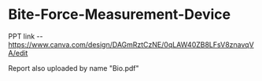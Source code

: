 # Bite-Force-Measurement-Device




PPT link --   https://www.canva.com/design/DAGmRztCzNE/0qLAW40ZB8LFsV8znavqVA/edit

Report also uploaded by name "Bio.pdf"
